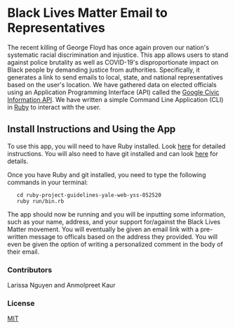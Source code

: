 # Black Lives Matter Email to Representatives 

The recent killing of George Floyd has once again proven our nation's systematic racial discrimination and injustice. This app allows users to stand against police brutality as well as COVID-19's disproportionate impact on Black people by demanding justice from authorities. Specifically, it generates a link to send emails to local, state, and national representatives based on the user's location. We have gathered data on elected officials using an Application Programming Interface (API) called the [Google Civic Information API](https://developers.google.com/civic-information). We have written a simple Command Line Application (CLI) in [Ruby](https://www.ruby-lang.org/en/) to interact with the user. 

## Install Instructions and Using the App

To use this app, you will need to have Ruby installed. Look [here](https://www.ruby-lang.org/en/documentation/installation/) for detailed instructions. You will also need to have git installed and can look [here](https://git-scm.com/book/en/v2/Getting-Started-Installing-Git) for details.

Once you have Ruby and git installed, you need to type the following commands in your terminal:

```git clone https://github.com/anmolk18/ruby-project-guidelines-yale-web-yss-052520.git
   cd ruby-project-guidelines-yale-web-yss-052520
   ruby run/bin.rb
```
The app should now be running and you will be inputting some information, such as your name, address, and your support for/against the Black Lives Matter movement. You will eventually be given an email link with a pre-written message to officals based on the address they provided. You will even be given the option of writing a personalized comment in the body of their email.

### Contributors

Larissa Nguyen and Anmolpreet Kaur

### License

[MIT](https://choosealicense.com/licenses/mit/)

